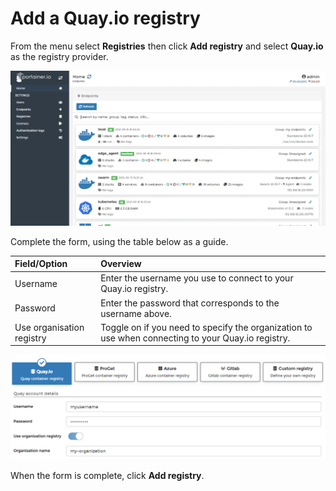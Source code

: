 # Add a Quay.io registry

From the menu select **Registries** then click **Add registry** and select **Quay.io** as the registry provider.

![](../../../.gitbook/assets/be-registries-add-quay-1.gif)

Complete the form, using the table below as a guide.

| Field/Option | Overview |
| :--- | :--- |
| Username | Enter the username you use to connect to your Quay.io registry. |
| Password | Enter the password that corresponds to the username above. |
| Use organisation registry | Toggle on if you need to specify the organization to use when connecting to your Quay.io registry. |

![](../../../.gitbook/assets/be-registries-add-quay-2.png)

When the form is complete, click **Add registry**.

